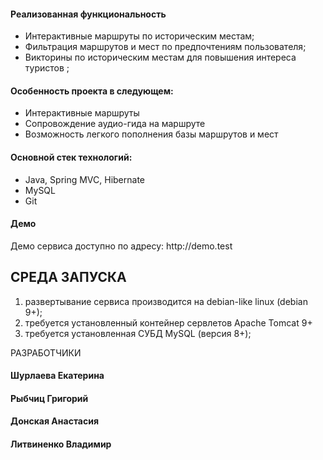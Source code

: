 
<h4>Реализованная функциональность</h4>
<ul>
    <li>Интерактивные маршруты по историческим местам;</li>
    <li>Фильтрация маршрутов и мест по предпочтениям пользователя;</li>
    <li>Викторины по историческим местам для повышения интереса туристов ;</li>
</ul> 
<h4>Особенность проекта в следующем:</h4>
<ul>
 <li>Интерактивные маршруты</li>
 <li>Сопровождение аудио-гида на маршруте</li>
 <li>Возможность легкого пополнения базы маршрутов и мест</li>  
 </ul>
<h4>Основной стек технологий:</h4>
<ul>
  <li>Java, Spring MVC, Hibernate</li>
	<li>MySQL</li>
	<li>Git</li>
  
 </ul>
<h4>Демо</h4>
<p>Демо сервиса доступно по адресу: http://demo.test </p>

СРЕДА ЗАПУСКА
------------
1) развертывание сервиса производится на debian-like linux (debian 9+);
2) требуется установленный контейнер сервлетов Apache Tomcat 9+
3) требуется установленная СУБД MySQL (версия 8+);

РАЗРАБОТЧИКИ

<h4>Шурлаева Екатерина </h4>
<h4>Рыбчиц Григорий </h4>
<h4>Донская Анастасия </h4>
<h4>Литвиненко Владимир </h4>



